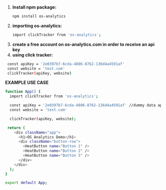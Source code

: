 1. **Install npm package:**
   ```bash
   npm install os-analytics
   ```
2. **importing os-analytics:**
   ```bash
   import clickTracker from 'os-analytics';
   ```
3. **create a free account on os-analytics.com in order to receive an api key**
4. **using click tracker:**
  ```bash
   const apiKey = '2e0397b7-6cda-4806-8762-136d4a4591af'
   const website = 'test.com'
   clickTracker(apiKey, website)
   ```

**EXAMPLE USE CASE**
```bash
function App() {
  import clickTracker from 'os-analytics';

  const apiKey = '2e0397b7-6cda-4806-8762-136d4a4591af' //dummy data api key
  const website = 'test.com'

  clickTracker(apiKey, website);

 return (
    <div className="app">
      <h1>OS Analytics Demo</h1>
      <div className="button-row">
        <HeatButton name="Button 1" />
        <HeatButton name="Button 2" />
        <HeatButton name="Button 3" />
      </div>
    </div>
  );
}

export default App;
```